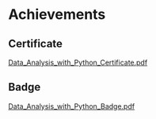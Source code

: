 

# Achievements
## Certificate
[Data_Analysis_with_Python_Certificate.pdf](https://prod-files-secure.s3.us-west-2.amazonaws.com/03e82b26-cccb-4906-bb56-adabcbdc0655/1aa3a050-2338-4a85-85d5-899bad17a31c/Data_Analysis_with_Python_Certificate.pdf?X-Amz-Algorithm=AWS4-HMAC-SHA256&X-Amz-Content-Sha256=UNSIGNED-PAYLOAD&X-Amz-Credential=ASIAZI2LB466T5T3QSM4%2F20250131%2Fus-west-2%2Fs3%2Faws4_request&X-Amz-Date=20250131T071336Z&X-Amz-Expires=3600&X-Amz-Security-Token=IQoJb3JpZ2luX2VjEK%2F%2F%2F%2F%2F%2F%2F%2F%2F%2F%2FwEaCXVzLXdlc3QtMiJHMEUCIEpD2TKTCP932%2FuqQC6eoUu0g5%2F8O1zF%2F%2BzGiN6lvUo2AiEA8r4tBakhy4OeG%2F66A55ZlWoN%2B9MAkME9WLqHlVEtv98qiAQIuP%2F%2F%2F%2F%2F%2F%2F%2F%2F%2FARAAGgw2Mzc0MjMxODM4MDUiDMJ6XrZdutcUmCOCNCrcAzqiclfnjUI24TiB%2BM2YxcT%2FOqOG0U%2FVi2uPw01TGEAnccH1coAARf6pfUUS6HqFvoLTx2mAkDF0bHyeeolZJmIwxnuX7mo52Ft7yobI%2BNTj6tEXCAoW1BSgi1JVs7TJ45Od6s3s8oR5hjlhFLUE0gzImmDd24PXSIOixd9t5nx5fXQAkD8nGiHxhcEoitigHEgcXZipGzfYx%2BnxQdSRtbx6RATreKCHqvSFZEy7lHlYfp9Xu56yA9X5wKHOETVbRgEH2kwlJyZ%2F9of%2FKIRlar%2BxRkWTNX86G2kSTCVchKSq7AnP9%2FvJTIpglO5HS7KEAYkugbOhZFSA%2FA%2FEGq7ZP8gTe6%2F3yHyFH5qTzFaj3MuTogTESxaByklIxN6zyhFaOKiJ%2FOMZ0%2Fwg6puaxY9usm4IN97fQpFc50wbYanR67z%2BLy5Tl7slDLj1wZKxN%2BEPPT0ZAtHXvGHN9VaUPjsnZd7AmLTunT3BfDlXnXuPwZKHOzqfrYZP74jiMtSGYcKYTQGcoqiiQ0eEnVFMzSSVBUkxyIhtt9c4XbrEIcYeAEHrSB5q6pYl23DEJTJIWIoW%2FePivuI6S%2BzVEtUhMzin%2FQ%2FYjpXOY4xpVJuH3fQTrZrjNxUhQISOr2484%2FpuMMbi8bwGOqUBu8stU1jyYVfl%2Fsv2ueYGrLjLt%2FWsPk%2FUIMFZz09fRIOyrlusgsED9jO3JfMNHHcntHkXShHRWIwsoijfAovCrKo2SyzRMNVCDvOiO%2FoV6831gmSKzXLjcor%2FZlDbXIPB7saGsp%2FwrrJ%2FGx%2BaZvZhMqaZPGR3zRmVuNrC8x6riIJgNvxkFrpsNl9YUBQJGEwWOApFxOo91eWmeyDYVlHewgioHPu9&X-Amz-Signature=0b1b97298c246fd57ec1b12ef56a1fd17bc14af82aead600e4d7d79fd5b76f34&X-Amz-SignedHeaders=host&x-id=GetObject)
## Badge
[Data_Analysis_with_Python_Badge.pdf](https://prod-files-secure.s3.us-west-2.amazonaws.com/03e82b26-cccb-4906-bb56-adabcbdc0655/4fa9bcf8-b584-40dd-8775-c0bfadf6a6f0/Data_Analysis_with_Python_Badge.pdf?X-Amz-Algorithm=AWS4-HMAC-SHA256&X-Amz-Content-Sha256=UNSIGNED-PAYLOAD&X-Amz-Credential=ASIAZI2LB466T5T3QSM4%2F20250131%2Fus-west-2%2Fs3%2Faws4_request&X-Amz-Date=20250131T071336Z&X-Amz-Expires=3600&X-Amz-Security-Token=IQoJb3JpZ2luX2VjEK%2F%2F%2F%2F%2F%2F%2F%2F%2F%2F%2FwEaCXVzLXdlc3QtMiJHMEUCIEpD2TKTCP932%2FuqQC6eoUu0g5%2F8O1zF%2F%2BzGiN6lvUo2AiEA8r4tBakhy4OeG%2F66A55ZlWoN%2B9MAkME9WLqHlVEtv98qiAQIuP%2F%2F%2F%2F%2F%2F%2F%2F%2F%2FARAAGgw2Mzc0MjMxODM4MDUiDMJ6XrZdutcUmCOCNCrcAzqiclfnjUI24TiB%2BM2YxcT%2FOqOG0U%2FVi2uPw01TGEAnccH1coAARf6pfUUS6HqFvoLTx2mAkDF0bHyeeolZJmIwxnuX7mo52Ft7yobI%2BNTj6tEXCAoW1BSgi1JVs7TJ45Od6s3s8oR5hjlhFLUE0gzImmDd24PXSIOixd9t5nx5fXQAkD8nGiHxhcEoitigHEgcXZipGzfYx%2BnxQdSRtbx6RATreKCHqvSFZEy7lHlYfp9Xu56yA9X5wKHOETVbRgEH2kwlJyZ%2F9of%2FKIRlar%2BxRkWTNX86G2kSTCVchKSq7AnP9%2FvJTIpglO5HS7KEAYkugbOhZFSA%2FA%2FEGq7ZP8gTe6%2F3yHyFH5qTzFaj3MuTogTESxaByklIxN6zyhFaOKiJ%2FOMZ0%2Fwg6puaxY9usm4IN97fQpFc50wbYanR67z%2BLy5Tl7slDLj1wZKxN%2BEPPT0ZAtHXvGHN9VaUPjsnZd7AmLTunT3BfDlXnXuPwZKHOzqfrYZP74jiMtSGYcKYTQGcoqiiQ0eEnVFMzSSVBUkxyIhtt9c4XbrEIcYeAEHrSB5q6pYl23DEJTJIWIoW%2FePivuI6S%2BzVEtUhMzin%2FQ%2FYjpXOY4xpVJuH3fQTrZrjNxUhQISOr2484%2FpuMMbi8bwGOqUBu8stU1jyYVfl%2Fsv2ueYGrLjLt%2FWsPk%2FUIMFZz09fRIOyrlusgsED9jO3JfMNHHcntHkXShHRWIwsoijfAovCrKo2SyzRMNVCDvOiO%2FoV6831gmSKzXLjcor%2FZlDbXIPB7saGsp%2FwrrJ%2FGx%2BaZvZhMqaZPGR3zRmVuNrC8x6riIJgNvxkFrpsNl9YUBQJGEwWOApFxOo91eWmeyDYVlHewgioHPu9&X-Amz-Signature=2eb08eb24c77504a3b26264c34e65c4049cbc82ae6d091fba95e8cf9d1dc484b&X-Amz-SignedHeaders=host&x-id=GetObject)
